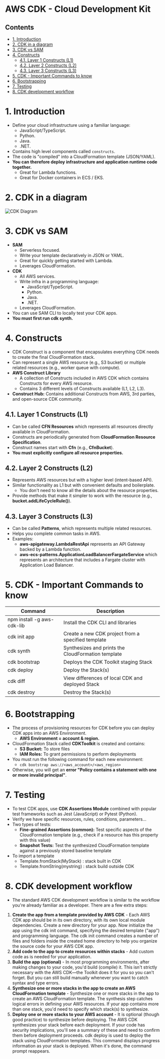 # AWS CDK - Cloud Development Kit<!-- omit in toc -->

## Contents <!-- omit in toc -->

- [1. Introduction](#1-introduction)
- [2. CDK in a diagram](#2-cdk-in-a-diagram)
- [3. CDK vs SAM](#3-cdk-vs-sam)
- [4. Constructs](#4-constructs)
  - [4.1. Layer 1 Constructs (L1)](#41-layer-1-constructs-l1)
  - [4.2. Layer 2 Constructs (L2)](#42-layer-2-constructs-l2)
  - [4.3. Layer 3 Constructs (L3)](#43-layer-3-constructs-l3)
- [5. CDK - Important Commands to know](#5-cdk---important-commands-to-know)
- [6. Bootstrapping](#6-bootstrapping)
- [7. Testing](#7-testing)
- [8. CDK development workflow](#8-cdk-development-workflow)

# 1. Introduction

- Define your cloud infrastructure using a familiar language:
  - JavaScript/TypeScript.
  - Python.
  - Java.
  - .NET.
- Contains high level components called `constructs`.
- The code is "compiled" into a CloudFormation template (JSON/YAML).
- **You can therefore deploy infrastructure and application runtime code together.**
  - Great for Lambda functions.
  - Great for Docker containers in ECS / EKS.

# 2. CDK in a diagram

![CDK Diagram](/Images/AWSCloudDevelopmentKitDiagram.png)

# 3. CDK vs SAM

- **SAM**
  - Serverless focused.
  - Write your template declaratively in JSON or YAML.
  - Great for quickly getting started with Lambda.
  - Leverages CloudFormation.
- **CDK**
  - All AWS services.
  - Write infra in a programming language:
    - JavaScript/TypeScript.
    - Python.
    - Java.
    - .NET.
  - Leverages CloudFormation.
- You can use SAM CLI to locally test your CDK apps.
- **You must first run cdk synth.**

# 4. Constructs

- CDK Construct is a component that encapsulates everything CDK needs to create the final CloudFormation stack.
- Can represent a single AWS resource (e.g., S3 bucket) or multiple related resources (e.g., worker queue with compute).
- **AWS Construct Library**
  - A collection of Constructs included in AWS CDK which contains Constructs for every AWS resource.
  - Contains 3 different levels of Constructs available (L1, L2, L3).
- **Construct Hub:** Contains additional Constructs from AWS, 3rd parties, and open-source CDK community.

## 4.1. Layer 1 Constructs (L1)

- Can be called **CFN Resources** which represents all resources directly available in CloudFormation.
- Constructs are periodically generated from **CloudFormation Resource Specification**.
- Construct names start with **Cfn** (e.g., **CfnBucket**).
- **You must explicitly configure all resource properties.**

## 4.2. Layer 2 Constructs (L2)

- Represents AWS resources but with a higher level (intent-based API).
- Similar functionality as L1 but with convenient defaults and boilerplate.
  - You don't need to know all the details about the resource properties.
- Provide methods that make it simpler to work with the resource (e.g., **bucket.addLifeCycleRule()**).

## 4.3. Layer 3 Constructs (L3)

- Can be called **Patterns**, which represents multiple related resources.
- Helps you complete common tasks in AWS.
- Examples:
  - **aws-apigateway.LambdaRestApi** represents an API Gateway backed by a Lambda function.
  - **aws-ecs-patterns.ApplicationLoadBalancerFargateService** which represents an architecture that includes a Fargate cluster with Application Load Balancer.

# 5. CDK - Important Commands to know

| Command                    | Description                                        |
| -------------------------- | -------------------------------------------------- |
| npm install -g aws-cdk-lib | Install the CDK CLI and libraries                  |
| cdk init app               | Create a new CDK project from a specified template |
| cdk synth                  | Synthesizes and prints the CloudFormation template |
| cdk bootstrap              | Deploys the CDK Toolkit staging Stack              |
| cdk deploy                 | Deploy the Stack(s)                                |
| cdk diff                   | View differences of local CDK and deployed Stack   |
| cdk destroy                | Destroy the Stack(s)                               |

# 6. Bootstrapping

- The process of provisioning resources for CDK before you can deploy CDK apps into an AWS Environment.
  - **AWS Environment = account & region.**
- CloudFormation Stack called **CDKToolkit** is created and contains:
  - **S3 Bucket:** To store files
  - **IAM Roles:** To grant permissions to perform deployments
- You must run the following command for each new environment:
  - `cdk bootstrap aws://<aws_account>/<aws_region>`
- Otherwise, you will get an **error "Policy contains a statement with one or more invalid principal"**.

# 7. Testing

- To test CDK apps, use **CDK Assertions Module** combined with popular test frameworks such as Jest (JavaScript) or Pytest (Python).
- Verify we have specific resources, rules, conditions, parameters...
- Two types of tests:
  - **Fine-grained Assertions (common):** Test specific aspects of the CloudFormation template (e.g., check if a resource has this property with this value)
  - **Snapshot Tests:** Test the synthesized CloudFormation template against a previously stored baseline template
- To import a template
  - Template.fromStack(MyStack) : stack built in CDK
  - Template.fromString(mystring) : stack build outside CDK

# 8. CDK development workflow

- The standard AWS CDK development workflow is similar to the workflow you're already familiar as a developer. There are a few extra steps:

1. **Create the app from a template provided by AWS CDK** - Each AWS CDK app should be in its own directory, with its own local module dependencies. Create a new directory for your app. Now initialize the app using the cdk init command, specifying the desired template ("app") and programming language. The cdk init command creates a number of files and folders inside the created home directory to help you organize the source code for your AWS CDK app.
2. **Add code to the app to create resources within stacks** - Add custom code as is needed for your application.
3. **Build the app (optional)** - In most programming environments, after making changes to your code, you'd build (compile) it. This isn't strictly necessary with the AWS CDK—the Toolkit does it for you so you can't forget. But you can still build manually whenever you want to catch syntax and type errors.
4. **Synthesize one or more stacks in the app to create an AWS CloudFormation template** - Synthesize one or more stacks in the app to create an AWS CloudFormation template. The synthesis step catches logical errors in defining your AWS resources. If your app contains more than one stack, you'd need to specify which stack(s) to synthesize.
5. **Deploy one or more stacks to your AWS account** - It is optional (though good practice) to synthesize before deploying. The AWS CDK synthesizes your stack before each deployment. If your code has security implications, you'll see a summary of these and need to confirm them before deployment proceeds. cdk deploy is used to deploy the stack using CloudFormation templates. This command displays progress information as your stack is deployed. When it's done, the command prompt reappears.
